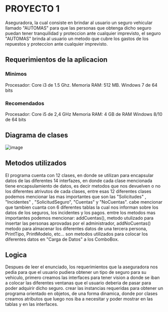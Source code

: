 # PROYECTO 1

Aseguradora, la cual consiste en brindar al usuario un seguro vehicular llamado "AUTOMAS"
para que las personas que obtenga dicho seguro puedan tener tranquilidad y proteccion ante
cualquier imprevisto, el seguro "AUTOMAS" brinda al usuario un metodo que cubre los gastos 
de los repuestos y proteccion ante cualquier imprevisto.
	

## Requerimientos de la aplicacion

### Minimos

Procesador:  Core i3 de 1.5 Ghz.
Memoria RAM: 512 MB.
Windows 7 de 64 bits

### Recomendados 

Procesador: Core i5 de 2,4 GHz
Memoria RAM: 4 GB de RAM
Windows 8/10 de 64 bits

## Diagrama de clases

![image](IMAGENES/UML.png)

## Metodos utilizados

El programa cuenta con 12 clases, en donde se utilizan para encapsular datos de las diferentes
14 interfazes, en donde cada clase mencionada tiene encapsulamiento de datos, es decir metodos 
que nos devuelven o no los diferentes atrivutos de cada clases, entre esas 12 diferentes clases
podemos mencionar las mas importantes que son las "Solicitudes" , "Incidentes" , "SolicitudSeguro",
"Cuentas" y "NoCuentas". cabe mencionar que tambien cuanta con 6 diferentes tablas la cual nos 
informan sobre los datos de los seguros, los incidentes y los pagos.
emtre los metodos mas importantes podemos mencionar: addCuentas(), metodo utulizado para 
insertar las personas aprovadas por el administrador, addNoCuentas() metodo para almacenar los
diferentes datos de una tercera persona, PrintTipo, PrintModelo,  etc... son metodos utilizados para
colocar los diferentes datos en "Carga de Datos" a los ComboBox.
 

## Logica

Despues de leer el enunciado, los requerimientos que la aseguradora nos pedia para que el usuario pudiera
obtener un tipo de seguro para su vehiculo, primero creamos las interfaces para tener vision  a donde se
iban a colocar las diferentes ventanas que el usuario deberia de pasar para poder adquirir dicho seguro.
crear las instancias requeridas para obtener un programa orientado en objetos, de una forma dinamica, donde 
por clases creamos atributos que luego nos iba a necesitar y poder mostrar en las tablas y en las interfaces.









